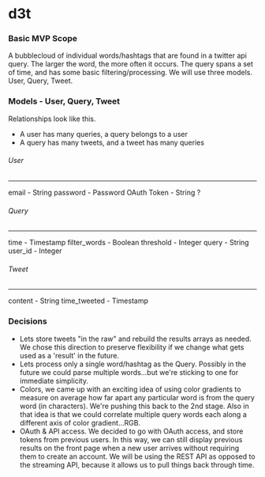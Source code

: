 # d3t

### Basic MVP Scope
A bubblecloud of individual words/hashtags that are found in a twitter api query. The larger the word, the more often it occurs. The query spans a set of time, and has some basic filtering/processing. We will use three models. User, Query, Tweet. 


### Models - User, Query, Tweet 
Relationships look like this.
* A user has many queries, a query belongs to a user
* A query has many tweets, and a tweet has many queries

###### User
---
email - String
password - Password
OAuth Token - String ?

###### Query
---
time - Timestamp
filter_words - Boolean
threshold - Integer
query - String
user_id - Integer

###### Tweet
---
content - String
time_tweeted - Timestamp

### Decisions
* Lets store tweets "in the raw" and rebuild the results arrays as needed. We chose this direction to preserve flexibility if we change what gets used as a 'result' in the future.
* Lets process only a single word/hashtag as the Query. Possibly in the future we could parse multiple words...but we're sticking to one for immediate simplicity.
* Colors, we came up with an exciting idea of using color gradients to measure on average how far apart any particular word is from the query word (in characters). We're pushing this back to the 2nd stage. Also in that idea is that we could correlate multiple query words each along a different axis of color gradient...RGB.  
* OAuth & API access. We decided to go with OAuth access, and store tokens from previous users. In this way, we can still display previous results on the front page when a new user arrives without requiring them to create an account. We will be using the REST API as opposed to the streaming API, because it allows us to pull things back through time.